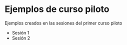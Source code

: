 Ejemplos de curso piloto
========================

Ejemplos creados en las sesiones del primer curso piloto
- Sesión 1
- Sesión 2
